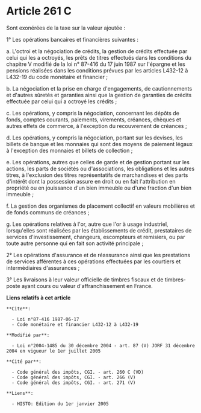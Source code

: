 # Article 261 C

Sont exonérées de la taxe sur la valeur ajoutée :

1° Les opérations bancaires et financières suivantes :

a. L'octroi et la négociation de crédits, la gestion de crédits effectuée par celui qui les a octroyés, les prêts de titres
effectués dans les conditions du chapitre V modifié de la loi n° 87-416 du 17 juin 1987 sur l'épargne et les pensions
réalisées dans les conditions prévues par les articles L432-12 à L432-19 du code monétaire et financier ;

b. La négociation et la prise en charge d'engagements, de cautionnements et d'autres sûretés et garanties ainsi que la
gestion de garanties de crédits effectuée par celui qui a octroyé les crédits ;

c. Les opérations, y compris la négociation, concernant les dépôts de fonds, comptes courants, paiements, virements,
créances, chèques et autres effets de commerce, à l'exception du recouvrement de créances ;

d. Les opérations, y compris la négociation, portant sur les devises, les billets de banque et les monnaies qui sont des
moyens de paiement légaux à l'exception des monnaies et billets de collection ;

e. Les opérations, autres que celles de garde et de gestion portant sur les actions, les parts de sociétés ou d'associations,
les obligations et les autres titres, à l'exclusion des titres représentatifs de marchandises et des parts d'intérêt dont la
possession assure en droit ou en fait l'attribution en propriété ou en jouissance d'un bien immeuble ou d'une fraction d'un
bien immeuble ;

f. La gestion des organismes de placement collectif en valeurs mobilières et de fonds communs de créances ;

g. Les opérations relatives à l'or, autre que l'or à usage industriel, lorsqu'elles sont réalisées par les établissements de
crédit, prestataires de services d'investissement, changeurs, escompteurs et remisiers, ou par toute autre personne qui en
fait son activité principale ;

2° Les opérations d'assurance et de réassurance ainsi que les prestations de services afférentes à ces opérations effectuées
par les courtiers et intermédiaires d'assurances ;

3° Les livraisons à leur valeur officielle de timbres fiscaux et de timbres-poste ayant cours ou valeur d'affranchissement en
France.

**Liens relatifs à cet article**

	**Cite**:

	  - Loi n°87-416 1987-06-17
	  - Code monétaire et financier L432-12 à L432-19

	**Modifié par**:

	  - Loi n°2004-1485 du 30 décembre 2004 - art. 87 (V) JORF 31 décembre 2004 en vigueur le 1er juillet 2005

	**Cité par**:

	  - Code général des impôts, CGI. - art. 260 C (VD)
	  - Code général des impôts, CGI. - art. 266 (V)
	  - Code général des impôts, CGI. - art. 271 (V)

	**Liens**:

	  - HISTO: Edition du 1er janvier 2005
